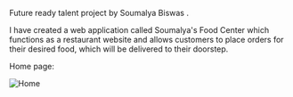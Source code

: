 Future ready talent project by Soumalya Biswas .

I have created a web application called Soumalya's Food Center which functions as a restaurant website and allows customers to place orders for their desired food, which will be delivered to their doorstep.

Home page:

![Home](https://github.com/soumalya20010/Microsoft-FTR-project/blob/32c6dafd73971278fd7eafda8d450fc39e349919/assets/Biryani_Menu.jpg)
